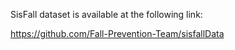 SisFall dataset is available at the following link:

https://github.com/Fall-Prevention-Team/sisfallData

